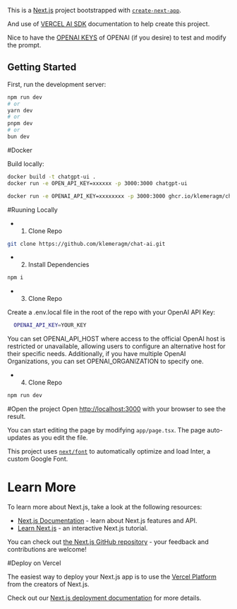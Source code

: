 This is a [Next.js](https://nextjs.org/) project bootstrapped with [`create-next-app`](https://github.com/vercel/next.js/tree/canary/packages/create-next-app).

And use of [VERCEL AI SDK](https://sdk.vercel.ai/docs/guides/providers/openai) documentation to help create this project. 

Nice to have the [OPENAI KEYS](https://platform.openai.com/account/api-keys) of OPENAI (if you desire) to test and modify the prompt. 

## Getting Started

First, run the development server:

```bash
npm run dev
# or
yarn dev
# or
pnpm dev
# or
bun dev
```

#Docker 
<p>
<p>Build locally:</p>

  ```bash
  docker build -t chatgpt-ui .
  docker run -e OPEN_API_KEY=xxxxxx -p 3000:3000 chatgpt-ui
  ```

```bash
docker run -e OPENAI_API_KEY=xxxxxxxx -p 3000:3000 ghcr.io/klemeragm/chat-ai:npm
```

#Ruuning Locally
  * 1. Clone Repo</br>

```bash
git clone https://github.com/klemeragm/chat-ai.git
```
  * 2. Install Dependencies 
  
  ```bash
  npm i
  ```
  * 3. Clone Repo
   <p>Create a .env.local file in the root of the repo with your OpenAI API Key:</p>
   
```bash
  OPENAI_API_KEY=YOUR_KEY
```

<p>You can set OPENAI_API_HOST where access to the official OpenAI host is restricted or unavailable, allowing users to configure an alternative host for their specific needs.
Additionally, if you have multiple OpenAI Organizations, you can set OPENAI_ORGANIZATION to specify one.</p>

* 4. Clone Repo
     
```bash
npm run dev
```

#Open the project 
Open [http://localhost:3000](http://localhost:3000) with your browser to see the result.

You can start editing the page by modifying `app/page.tsx`. The page auto-updates as you edit the file.

This project uses [`next/font`](https://nextjs.org/docs/basic-features/font-optimization) to automatically optimize and load Inter, a custom Google Font.

# Learn More

To learn more about Next.js, take a look at the following resources:

- [Next.js Documentation](https://nextjs.org/docs) - learn about Next.js features and API.
- [Learn Next.js](https://nextjs.org/learn) - an interactive Next.js tutorial.

You can check out [the Next.js GitHub repository](https://github.com/vercel/next.js/) - your feedback and contributions are welcome!

#Deploy on Vercel

The easiest way to deploy your Next.js app is to use the [Vercel Platform](https://vercel.com/new?utm_medium=default-template&filter=next.js&utm_source=create-next-app&utm_campaign=create-next-app-readme) from the creators of Next.js.

Check out our [Next.js deployment documentation](https://nextjs.org/docs/deployment) for more details.

